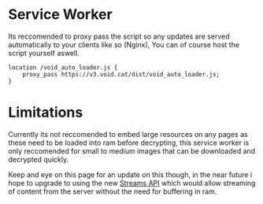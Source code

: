 Service Worker
===

Its reccomended to proxy pass the script so any updates are served automatically to your clients like so (Nginx), You can of course host the script yourself aswell.
```
location /void_auto_loader.js {
    proxy_pass https://v3.void.cat/dist/void_auto_loader.js;
}
```

Limitations
====
Currently its not reccomended to embed large resources on any pages as these need to be loaded into ram before decrypting, this service worker is only reccomended for small to medium images that can be downloaded and decrypted quickly.

Keep and eye on this page for an update on this though, in the near future i hope to upgrade to using the new [Streams API](https://developer.mozilla.org/en-US/docs/Web/API/Streams_API) which would allow streaming of content from the server without the need for buffering in ram.